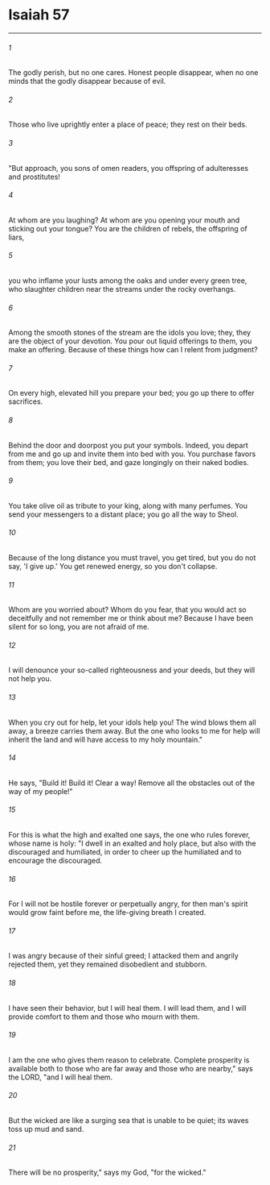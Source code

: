 # Isaiah 57
***



###### 1 
The godly perish, but no one cares. Honest people disappear, when no one minds that the godly disappear because of evil. 

###### 2 
Those who live uprightly enter a place of peace; they rest on their beds. 

###### 3 
"But approach, you sons of omen readers, you offspring of adulteresses and prostitutes! 

###### 4 
At whom are you laughing? At whom are you opening your mouth and sticking out your tongue? You are the children of rebels, the offspring of liars, 

###### 5 
you who inflame your lusts among the oaks and under every green tree, who slaughter children near the streams under the rocky overhangs. 

###### 6 
Among the smooth stones of the stream are the idols you love; they, they are the object of your devotion. You pour out liquid offerings to them, you make an offering. Because of these things how can I relent from judgment? 

###### 7 
On every high, elevated hill you prepare your bed; you go up there to offer sacrifices. 

###### 8 
Behind the door and doorpost you put your symbols. Indeed, you depart from me and go up and invite them into bed with you. You purchase favors from them; you love their bed, and gaze longingly on their naked bodies. 

###### 9 
You take olive oil as tribute to your king, along with many perfumes. You send your messengers to a distant place; you go all the way to Sheol. 

###### 10 
Because of the long distance you must travel, you get tired, but you do not say, 'I give up.' You get renewed energy, so you don't collapse. 

###### 11 
Whom are you worried about? Whom do you fear, that you would act so deceitfully and not remember me or think about me? Because I have been silent for so long, you are not afraid of me. 

###### 12 
I will denounce your so-called righteousness and your deeds, but they will not help you. 

###### 13 
When you cry out for help, let your idols help you! The wind blows them all away, a breeze carries them away. But the one who looks to me for help will inherit the land and will have access to my holy mountain." 

###### 14 
He says, "Build it! Build it! Clear a way! Remove all the obstacles out of the way of my people!" 

###### 15 
For this is what the high and exalted one says, the one who rules forever, whose name is holy: "I dwell in an exalted and holy place, but also with the discouraged and humiliated, in order to cheer up the humiliated and to encourage the discouraged. 

###### 16 
For I will not be hostile forever or perpetually angry, for then man's spirit would grow faint before me, the life-giving breath I created. 

###### 17 
I was angry because of their sinful greed; I attacked them and angrily rejected them, yet they remained disobedient and stubborn. 

###### 18 
I have seen their behavior, but I will heal them. I will lead them, and I will provide comfort to them and those who mourn with them. 

###### 19 
I am the one who gives them reason to celebrate. Complete prosperity is available both to those who are far away and those who are nearby," says the LORD, "and I will heal them. 

###### 20 
But the wicked are like a surging sea that is unable to be quiet; its waves toss up mud and sand. 

###### 21 
There will be no prosperity," says my God, "for the wicked."
